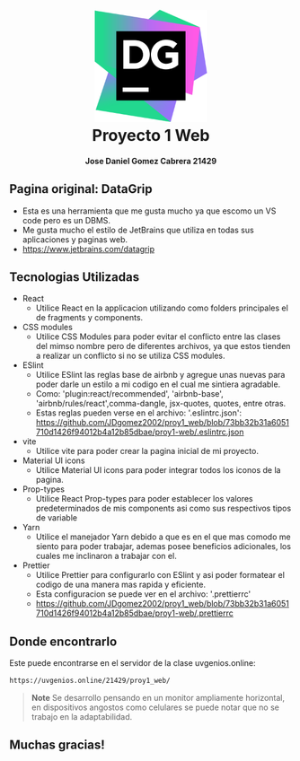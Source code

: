 
<h1 align="center">
  <br>
  <a href="https://github.com/JDgomez2002/proy1_web.git"><img src="https://github.com/JDgomez2002/proy1_web/blob/main/proy1-web/src/assets/img/datagrip_logo.png?raw=true" alt="DataGripLogo" width="200"></a>
  <br>
  Proyecto 1 Web
  <br>
</h1>

<h4 align="center">Jose Daniel Gomez Cabrera 21429</h4>

## Pagina original: DataGrip
* Esta es una herramienta que me gusta mucho ya que escomo un VS code pero es un DBMS.
* Me gusta mucho el estilo de JetBrains que utiliza en todas sus aplicaciones y paginas web.
* https://www.jetbrains.com/datagrip

## Tecnologias Utilizadas

* React
  - Utilice React en la applicacion utilizando como folders principales el de fragments y components.
* CSS modules
  - Utilice CSS Modules para poder evitar el conflicto entre las clases del mimso nombre pero de diferentes archivos, ya que estos tienden a realizar un conflicto si no se utiliza CSS modules.
* ESlint
  - Utilice ESlint las reglas base de airbnb y agregue unas nuevas para poder darle un estilo a mi codigo en el cual me sintiera agradable.
  - Como: 'plugin:react/recommended', 'airbnb-base', 'airbnb/rules/react',comma-dangle, jsx-quotes, quotes, entre otras.
  - Estas reglas pueden verse en el archivo: '.eslintrc.json': https://github.com/JDgomez2002/proy1_web/blob/73bb32b31a6051710d1426f94012b4a12b85dbae/proy1-web/.eslintrc.json
* vite
  - Utilice vite para poder crear la pagina inicial de mi proyecto.
* Material UI icons
  - Utilice Material UI icons para poder integrar todos los iconos de la pagina.
* Prop-types
  - Utilice React Prop-types para poder establecer los valores predeterminados de mis components asi como sus respectivos tipos de variable
* Yarn
  - Utilice el manejador Yarn debido a que es en el que mas comodo me siento para poder trabajar, ademas posee beneficios adicionales, los cuales me inclinaron a trabajar con el.
* Prettier
  - Utilice Prettier para configurarlo con ESlint y asi poder formatear el codigo de una manera mas rapida y eficiente.
  - Esta configuracion se puede ver en el archivo: '.prettierrc'
  - https://github.com/JDgomez2002/proy1_web/blob/73bb32b31a6051710d1426f94012b4a12b85dbae/proy1-web/.prettierrc

## Donde encontrarlo

Este puede encontrarse en el servidor de la clase uvgenios.online:

```bash
https://uvgenios.online/21429/proy1_web/
```

> **Note**
> Se desarrollo pensando en un monitor ampliamente horizontal, en dispositivos angostos como celulares se puede notar que no se trabajo en la adaptabilidad.

## Muchas gracias!

